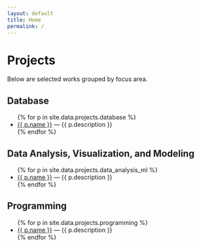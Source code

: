 ```yaml
---
layout: default
title: Home
permalink: /
---
```


# Projects

Below are selected works grouped by focus area.

## Database
<ul>
{% for p in site.data.projects.database %}
  <li>
    <a href="{{ p.url }}">{{ p.name }}</a> — {{ p.description }}
  </li>
{% endfor %}
</ul>

## Data Analysis, Visualization, and Modeling
<ul>
{% for p in site.data.projects.data_analysis_ml %}
  <li>
    <a href="{{ p.url }}">{{ p.name }}</a> — {{ p.description }}
  </li>
{% endfor %}
</ul>

## Programming
<ul>
{% for p in site.data.projects.programming %}
  <li>
    <a href="{{ p.url }}">{{ p.name }}</a> — {{ p.description }}
  </li>
{% endfor %}
</ul>
